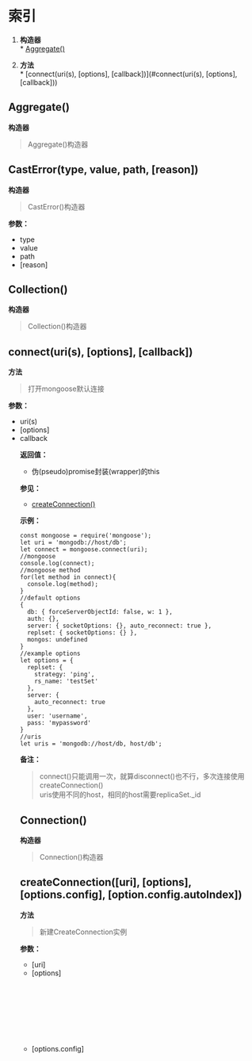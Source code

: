 # 索引  

  1. **构造器**  
    * [Aggregate()](#Aggregate())  

  2. **方法**  
    * [connect(uri(s), [options], [callback])](#connect(uri(s), [options], [callback]))  

## Aggregate()  
  **构造器**  
  > Aggregate()构造器  

## CastError(type, value, path, [reason])  
  **构造器**  
  > CastError()构造器  

  **参数：**  
  * type <String>  
  * value <Any>  
  * path <String>  
  * [reason] <Error>  

## Collection()  
  **构造器**  
  > Collection()构造器  

## connect(uri(s), [options], [callback])  
  **方法**  
  > 打开mongoose默认连接  

  **参数：**  
  * uri(s) <String>  
  * [options] <Object>  
  * callback <Function>  
  
  **返回值：**  
  * 伪(pseudo)promise封装(wrapper)的this  

  **参见：**  
  * [createConnection()]()  

  **示例：**  
  ```
  const mongoose = require('mongoose');
  let uri = 'mongodb://host/db';
  let connect = mongoose.connect(uri);
  //mongoose
  console.log(connect);
  //mongoose method
  for(let method in connect){
    console.log(method);
  }
  //default options
  {
    db: { forceServerObjectId: false, w: 1 },
    auth: {},
    server: { socketOptions: {}, auto_reconnect: true },
    replset: { socketOptions: {} },
    mongos: undefined
  }
  //example options
  let options = {
    replset: {
      strategy: 'ping',
      rs_name: 'testSet'
    },
    server: {
      auto_reconnect: true
    },
    user: 'username',
    pass: 'mypassword'
  }
  //uris
  let uris = 'mongodb://host/db, host/db';
  ```

  **备注：**  
  > connect()只能调用一次，就算disconnect()也不行，多次连接使用createConnection()  
  > uris使用不同的host，相同的host需要replicaSet._id  
  
## Connection()  
  **构造器**  
  > Connection()构造器  

## createConnection([uri], [options], [options.config], [option.config.autoIndex])  
  **方法**  
  > 新建CreateConnection实例  

  **参数：**  
  * [uri] <String>  
  * [options] <Object>  
  * [options.config] <Object>  
  * [option.config.autoIndex] <Boolean>  
  
  **返回值：**  
  * Connection 对象  

  **示例：**  
  ```
  //uri
  mongoose.createConnection('mongodb://user:pass@localhost:port/database');
  //host+db+port
  mongoose.createConnection('localhost', 'database', port);
  //options auth
  let options = {
    server: {
      auto_reconnect: false
    },
    user: 'username',
    pass: 'mypassword'
  }
  mongoose.createConnection('localhost', 'database', port, options);
  ```

## disconnect([callback])  
  **方法**  
  > 关闭所有连接  

  **参数：**  
  * [callback] <Function>  

  **返回值：**  
  * 伪(pseudo)promise封装(wrapper)的this  

## Document()  
  **构造器**  
  > Document()构造器  

## DocumentProvider()  
  **构造器**  
  > DocumentProvider()构造器  

## Error()  
  **构造器**  
  > Error()构造器  

## get(key)  
  **方法**  
  > 返回mongoose options  

  **参数：**  
  * key <String>  

## model(name, [schema], [collection], [skipInit])  
  **方法**  
  > 定义model  

  **参数：**  
  * name <String>  
  * [schema] <Schema>  
  * [collection] <String>  
  * [skipInit] <Boolean>  
  
  **示例：**  
  ```
  //model
  mongoose.model('user', new Schema({ name: String }));
  //createConnection+model
  let conn = mongoose.createConnection(uri);
  let user = conn.model('user');
  ```

  **备注：**  
  * 不指定collection，name转换为复数当作集合名  
  * 可以使用schema.set('user')指定集合名  
  
## Model()  
  **构造器**  
  > Model()构造器  

## modelNames()  
  **方法**  
  > 返回所有model名称  

  **返回值：**  
  * <Array>  

  **备注：**  
  * 不能返回connection.model()定义的model  

## Mongoose()  
  **构造器**  
  > Mongoose()构造器  

## plugin(method, [options])  
  **方法**  
  > 给所有schema添加plugin  

  **参数：**  
  * method <Function>  
  * [options] <Object>  

  **返回值：**  
  * <Mongoose> this  

## Promise()  
  **构造器**  
  > Promise()构造器  

## PromiseProvider()  
  **构造器**  
  > mongoose promise存储层？？？  

## Query()  
  **构造器**  
  > Query()构造器  

## Schema()  
  **构造器**  
  > Schema()构造器  

## SchemaType()  
  **构造器**  
  > SchemaType()构造器  

## set(key, value)  
  **方法**  
  > 设置mongoose options  

  **参数：**  
  * key <String>  
  * value <String | Boolean | Function>  

  **示例：**  
  ```
  mongoose.set('debug', true);
  mongoose.set('debug', function(collectionName, methodName, arg1, arg2...) {});
  ```

## VirtualType()  
  **构造器**  
  > VirtualType()构造器  

## connection  
  **熟悉**  
  > mongoose default connection  

  **返回值：**  
  * <Connection>  

  **示例：**  
  ```
  const mongoose = require('mongoose');
  mongoose.connect(uri);
  mongoose.connection.on('error', callback);
  ```

## mongo  
  **熟悉**  
  > mongoose使用的node-mongodb-native driver  

## mquery  
  **属性**  
  > mongoose使用的mquery builder  

## SchemaTypes  
  **属性**  
  > mongoose schema types  

  **类型：**  
  * <String>  
  * <Number>  
  * <Boolean | Bool>  
  * <Buffer>  
  * <Date>  
  * <Array>  
  * <ObjectId | Oid>  
  * <Mixed>  

## Types  
  **属性**  
  > mongoose types  

  **类型：**  
  * <ObjectId>  
  * <Buffer>  
  * <SubDocument>  
  * <Array>  
  * <DocumentArray>  

## version  
  **属性**  
  > mongoose版本  

